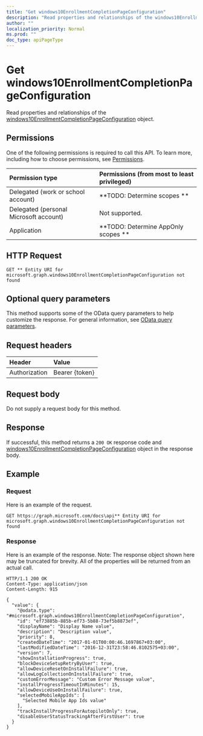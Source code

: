 ```yaml
---
title: "Get windows10EnrollmentCompletionPageConfiguration"
description: "Read properties and relationships of the windows10EnrollmentCompletionPageConfiguration object."
author: ""
localization_priority: Normal
ms.prod: ""
doc_type: apiPageType
---
```


# Get windows10EnrollmentCompletionPageConfiguration

Read properties and relationships of the [windows10EnrollmentCompletionPageConfiguration](../resources/windows10enrollmentcompletionpageconfiguration.md) object.

## Permissions
One of the following permissions is required to call this API. To learn more, including how to choose permissions, see [Permissions](/concepts/permissions-reference.md).

|Permission type|Permissions (from most to least privileged)|
|:---|:---|
|Delegated (work or school account)|**TODO: Determine scopes **|
|Delegated (personal Microsoft account)|Not supported.|
|Application|**TODO: Determine AppOnly scopes **|

## HTTP Request
<!-- {
  "blockType": "ignored"
}
-->
``` http
GET ** Entity URI for microsoft.graph.windows10EnrollmentCompletionPageConfiguration not found
```

## Optional query parameters
This method supports some of the OData query parameters to help customize the response. For general information, see [OData query parameters](/graph/query-parameters).

## Request headers
|Header|Value|
|:---|:---|
|Authorization|Bearer {token}|

## Request body
Do not supply a request body for this method.

## Response
If successful, this method returns a `200 OK` response code and [windows10EnrollmentCompletionPageConfiguration](../resources/windows10enrollmentcompletionpageconfiguration.md) object in the response body.

## Example

### Request
Here is an example of the request.
<!-- {
  "blockType": "request",
  "name": "get_windows10enrollmentcompletionpageconfiguration"
}
-->
``` http
GET https://graph.microsoft.com/docs\api** Entity URI for microsoft.graph.windows10EnrollmentCompletionPageConfiguration not found
```

### Response
Here is an example of the response. Note: The response object shown here may be truncated for brevity. All of the properties will be returned from an actual call.
<!-- {
  "blockType": "response",
  "truncated": true,
  "@odata.type": "microsoft.graph.windows10EnrollmentCompletionPageConfiguration"
}
-->
``` http
HTTP/1.1 200 OK
Content-Type: application/json
Content-Length: 915

{
  "value": {
    "@odata.type": "#microsoft.graph.windows10EnrollmentCompletionPageConfiguration",
    "id": "ef73885b-885b-ef73-5b88-73ef5b8873ef",
    "displayName": "Display Name value",
    "description": "Description value",
    "priority": 8,
    "createdDateTime": "2017-01-01T00:00:46.1697867+03:00",
    "lastModifiedDateTime": "2016-12-31T23:58:46.8102575+03:00",
    "version": 7,
    "showInstallationProgress": true,
    "blockDeviceSetupRetryByUser": true,
    "allowDeviceResetOnInstallFailure": true,
    "allowLogCollectionOnInstallFailure": true,
    "customErrorMessage": "Custom Error Message value",
    "installProgressTimeoutInMinutes": 15,
    "allowDeviceUseOnInstallFailure": true,
    "selectedMobileAppIds": [
      "Selected Mobile App Ids value"
    ],
    "trackInstallProgressForAutopilotOnly": true,
    "disableUserStatusTrackingAfterFirstUser": true
  }
}
```

